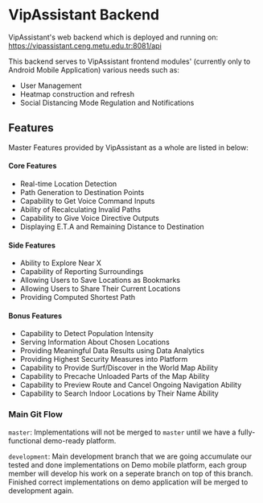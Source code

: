 # VipAssistant Backend
VipAssistant's web backend which is deployed and running on: https://vipassistant.ceng.metu.edu.tr:8081/api

This backend serves to VipAssistant frontend modules' (currently only to Android Mobile Application) various needs such as:

* User Management
* Heatmap construction and refresh
* Social Distancing Mode Regulation and Notifications

## Features
Master Features provided by VipAssistant as a whole are listed in below:
#### Core Features
* Real-time Location Detection
* Path Generation to Destination Points
* Capability to Get Voice Command Inputs
* Ability of Recalculating Invalid Paths
* Capability to Give Voice Directive Outputs
* Displaying E.T.A and Remaining Distance to Destination

#### Side Features
* Ability to Explore Near X
* Capability of Reporting Surroundings
* Allowing Users to Save Locations as Bookmarks
* Allowing Users to Share Their Current Locations
* Providing Computed Shortest Path

#### Bonus Features
* Capability to Detect Population Intensity
* Serving Information About Chosen Locations
* Providing Meaningful Data Results using Data Analytics
* Providing Highest Security Measures into Platform
* Capability to Provide Surf/Discover in the World Map Ability
* Capability to Precache Unloaded Parts of the Map Ability
* Capability to Preview Route and Cancel Ongoing Navigation Ability
* Capability to Search Indoor Locations by Their Name Ability

### Main Git Flow
`master`: Implementations will not be merged to `master` until we have a fully-functional demo-ready platform.

`development`: Main development branch that we are going accumulate our tested and done implementations on Demo mobile platform, each group member will develop his work on a seperate branch on top of this branch. Finished correct implementations on demo application will be merged to development again.

